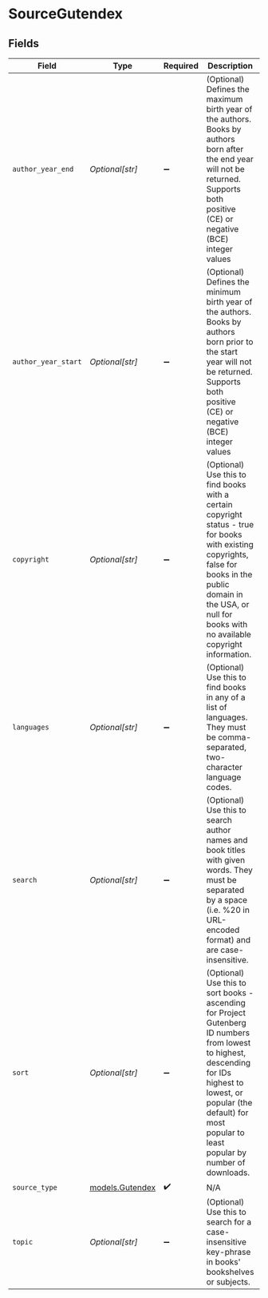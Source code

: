# SourceGutendex


## Fields

| Field                                                                                                                                                                                                                           | Type                                                                                                                                                                                                                            | Required                                                                                                                                                                                                                        | Description                                                                                                                                                                                                                     | Example                                                                                                                                                                                                                         |
| ------------------------------------------------------------------------------------------------------------------------------------------------------------------------------------------------------------------------------- | ------------------------------------------------------------------------------------------------------------------------------------------------------------------------------------------------------------------------------- | ------------------------------------------------------------------------------------------------------------------------------------------------------------------------------------------------------------------------------- | ------------------------------------------------------------------------------------------------------------------------------------------------------------------------------------------------------------------------------- | ------------------------------------------------------------------------------------------------------------------------------------------------------------------------------------------------------------------------------- |
| `author_year_end`                                                                                                                                                                                                               | *Optional[str]*                                                                                                                                                                                                                 | :heavy_minus_sign:                                                                                                                                                                                                              | (Optional) Defines the maximum birth year of the authors. Books by authors born after the end year will not be returned. Supports both positive (CE) or negative (BCE) integer values                                           | 2002                                                                                                                                                                                                                            |
| `author_year_start`                                                                                                                                                                                                             | *Optional[str]*                                                                                                                                                                                                                 | :heavy_minus_sign:                                                                                                                                                                                                              | (Optional) Defines the minimum birth year of the authors. Books by authors born prior to the start year will not be returned. Supports both positive (CE) or negative (BCE) integer values                                      | 2002                                                                                                                                                                                                                            |
| `copyright`                                                                                                                                                                                                                     | *Optional[str]*                                                                                                                                                                                                                 | :heavy_minus_sign:                                                                                                                                                                                                              | (Optional) Use this to find books with a certain copyright status - true for books with existing copyrights, false for books in the public domain in the USA, or null for books with no available copyright information.        | true                                                                                                                                                                                                                            |
| `languages`                                                                                                                                                                                                                     | *Optional[str]*                                                                                                                                                                                                                 | :heavy_minus_sign:                                                                                                                                                                                                              | (Optional) Use this to find books in any of a list of languages. They must be comma-separated, two-character language codes.                                                                                                    | en                                                                                                                                                                                                                              |
| `search`                                                                                                                                                                                                                        | *Optional[str]*                                                                                                                                                                                                                 | :heavy_minus_sign:                                                                                                                                                                                                              | (Optional) Use this to search author names and book titles with given words. They must be separated by a space (i.e. %20 in URL-encoded format) and are case-insensitive.                                                       | dickens%20great%20expect                                                                                                                                                                                                        |
| `sort`                                                                                                                                                                                                                          | *Optional[str]*                                                                                                                                                                                                                 | :heavy_minus_sign:                                                                                                                                                                                                              | (Optional) Use this to sort books - ascending for Project Gutenberg ID numbers from lowest to highest, descending for IDs highest to lowest, or popular (the default) for most popular to least popular by number of downloads. | ascending                                                                                                                                                                                                                       |
| `source_type`                                                                                                                                                                                                                   | [models.Gutendex](../models/gutendex.md)                                                                                                                                                                                        | :heavy_check_mark:                                                                                                                                                                                                              | N/A                                                                                                                                                                                                                             |                                                                                                                                                                                                                                 |
| `topic`                                                                                                                                                                                                                         | *Optional[str]*                                                                                                                                                                                                                 | :heavy_minus_sign:                                                                                                                                                                                                              | (Optional) Use this to search for a case-insensitive key-phrase in books' bookshelves or subjects.                                                                                                                              | children                                                                                                                                                                                                                        |